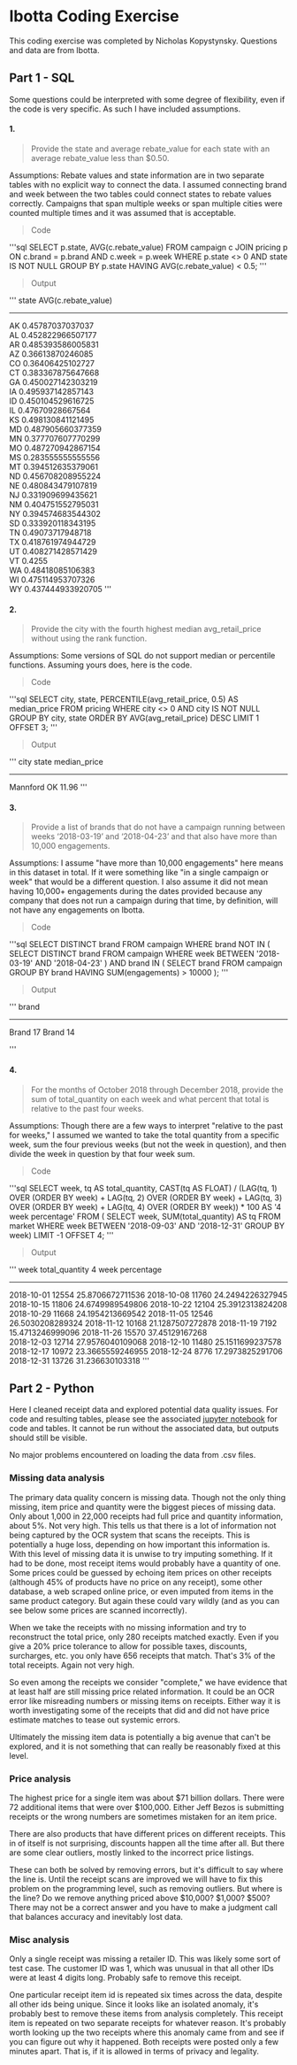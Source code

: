 # Ibotta Coding Exercise

This coding exercise was completed by Nicholas Kopystynsky. Questions and data are from Ibotta.

## Part 1 - SQL

Some questions could be interpreted with some degree of flexibility, even if the code is very specific. As such I have included assumptions.

#### 1. 
>Provide the state and average rebate_value for each state with an average rebate_value less than $0.50.

Assumptions: Rebate values and state information are in two separate tables with no explicit way to connect the data. I assumed connecting brand and week between the two tables could connect states to rebate values correctly. Campaigns that span multiple weeks or span multiple cities were counted multiple times and it was assumed that is acceptable.

>Code  

'''sql
SELECT p.state, AVG(c.rebate_value) FROM campaign c
JOIN pricing p ON c.brand = p.brand AND c.week = p.week
WHERE p.state <> 0 
    AND state IS NOT NULL
GROUP BY p.state
HAVING AVG(c.rebate_value) < 0.5;
'''

>Output

'''
state  AVG(c.rebate_value)
-----  -------------------
AK     0.45787037037037   
AL     0.452822966507177  
AR     0.485393586005831  
AZ     0.36613870246085   
CO     0.36406425102727   
CT     0.383367875647668  
GA     0.450027142303219  
IA     0.495937142857143  
ID     0.450104529616725  
IL     0.47670928667564   
KS     0.498130841121495  
MD     0.487905660377359  
MN     0.377707607770299  
MO     0.487270942867154  
MS     0.283555555555556  
MT     0.394512635379061  
ND     0.456708208955224  
NE     0.480843479107819  
NJ     0.331909699435621  
NM     0.404751552795031  
NY     0.394574683544302  
SD     0.333920118343195  
TN     0.49073717948718   
TX     0.418761974944729  
UT     0.408271428571429  
VT     0.4255             
WA     0.48418085106383   
WI     0.475114953707326  
WY     0.437444933920705 
'''

#### 2.
>Provide the city with the fourth highest median avg_retail_price without using the rank function.

Assumptions: Some versions of SQL do not support median or percentile functions. Assuming yours does, here is the code.

>Code

'''sql
SELECT city, state, PERCENTILE(avg_retail_price, 0.5) AS median_price
FROM pricing
WHERE city <> 0 
    AND city IS NOT NULL
GROUP BY city, state 
ORDER BY AVG(avg_retail_price) DESC
LIMIT 1 OFFSET 3;
'''

>Output

'''
city      state  median_price
------    -----  ------------
Mannford  OK     11.96 
'''

#### 3. 
>Provide a list of brands that do not have a campaign running between weeks ‘2018-03-19’ and ‘2018-04-23’ and that also have more than 10,000 engagements.

Assumptions: I assume "have more than 10,000 engagements" here means in this dataset in total. If it were something like "in a single campaign or week" that would be a different question. I also assume it did not mean having 10,000+ engagements during the dates provided because any company that does not run a campaign during that time, by definition, will not have any engagements on Ibotta.

>Code

'''sql
SELECT DISTINCT brand FROM campaign
WHERE brand NOT IN (
    SELECT DISTINCT brand FROM campaign
    WHERE week BETWEEN '2018-03-19' AND '2018-04-23'
    )
AND brand IN (
    SELECT brand FROM campaign
    GROUP BY brand
    HAVING SUM(engagements) > 10000
    );
'''

>Output

'''
brand
------- -
Brand 17
Brand 14

'''

#### 4. 
>For the months of October 2018 through December 2018, provide the sum of total_quantity on each week and what percent that total is relative to the past four weeks.

Assumptions: Though there are a few ways to interpret "relative to the past for weeks," I assumed we wanted to take the total quantity from a specific week, sum the four previous weeks (but not the week in question), and then divide the week in question by that four week sum. 

>Code

'''sql
SELECT week, 
    tq AS total_quantity, 
    CAST(tq AS FLOAT) 
        / (LAG(tq, 1) OVER (ORDER BY week)
        + LAG(tq, 2) OVER (ORDER BY week)
        + LAG(tq, 3) OVER (ORDER BY week)
        + LAG(tq, 4) OVER (ORDER BY week)) * 100 AS '4 week percentage'
FROM (
    SELECT week, SUM(total_quantity) AS tq FROM market
    WHERE week BETWEEN '2018-09-03' AND '2018-12-31'
    GROUP BY week)
LIMIT -1 OFFSET 4;
'''

>Output

'''
week        total_quantity  4 week percentage
----------  --------------  -----------------
2018-10-01  12554           25.8706672711536 
2018-10-08  11760           24.2494226327945 
2018-10-15  11806           24.6749989549806 
2018-10-22  12104           25.3912313824208 
2018-10-29  11668           24.1954213669542 
2018-11-05  12546           26.5030208289324 
2018-11-12  10168           21.1287507272878 
2018-11-19  7192            15.4713246999096 
2018-11-26  15570           37.45129167268   
2018-12-03  12714           27.9576040109068 
2018-12-10  11480           25.1511699237578 
2018-12-17  10972           23.3665559246955 
2018-12-24  8776            17.2973825291706 
2018-12-31  13726           31.236630103318 
'''

## Part 2 - Python

Here I cleaned receipt data and explored potential data quality issues. For code and resulting tables, please see the associated [jupyter notebook](https://github.com/nick-kopy/Ibotta-Coding-Exercise/blob/main/ibotta.ipynb) for code and tables. It cannot be run without the associated data, but outputs should still be visible.

No major problems encountered on loading the data from .csv files.

### Missing data analysis

The primary data quality concern is missing data. Though not the only thing missing, item price and quantity were the biggest pieces of missing data. Only about 1,000 in 22,000 receipts had full price and quantity information, about 5%. Not very high. This tells us that there is a lot of information not being captured by the OCR system that scans the receipts. This is potentially a huge loss, depending on how important this information is. With this level of missing data it is unwise to try imputing something. If it had to be done, most receipt items would probably have a quantity of one. Some prices could be guessed by echoing item prices on other receipts (although 45% of products have no price on any receipt), some other database, a web scraped online price, or even imputed from items in the same product category. But again these could vary wildly (and as you can see below some prices are scanned incorrectly).

When we take the receipts with no missing information and try to reconstruct the total price, only 280 receipts matched exactly. Even if you give a 20% price tolerance to allow for possible taxes, discounts, surcharges, etc. you only have 656 receipts that match. That's 3% of the total receipts. Again not very high.

So even among the receipts we consider "complete," we have evidence that at least half are still missing price related information. It could be an OCR error like misreading numbers or missing items on receipts. Either way it is worth investigating some of the receipts that did and did not have price estimate matches to tease out systemic errors.

Ultimately the missing item data is potentially a big avenue that can't be explored, and it is not something that can really be reasonably fixed at this level.

### Price analysis

The highest price for a single item was about $71 billion dollars. There were 72 additional items that were over $100,000. Either Jeff Bezos is submitting receipts or the wrong numbers are sometimes mistaken for an item price.

There are also products that have different prices on different receipts. This in of itself is not surprising, discounts happen all the time after all. But there are some clear outliers, mostly linked to the incorrect price listings.

These can both be solved by removing errors, but it's difficult to say where the line is. Until the receipt scans are improved we will have to fix this problem on the programming level, such as removing outliers. But where is the line? Do we remove anything priced above $10,000? $1,000? $500? There may not be a correct answer and you have to make a judgment call that balances accuracy and inevitably lost data.

### Misc analysis

Only a single receipt was missing a retailer ID. This was likely some sort of test case. The customer ID was 1, which was unusual in that all other IDs were at least 4 digits long. Probably safe to remove this receipt.

One particular receipt item id is repeated six times across the data, despite all other ids being unique. Since it looks like an isolated anomaly, it's probably best to remove these items from analysis completely. This receipt item is repeated on two separate receipts for whatever reason. It's probably worth looking up the two receipts where this anomaly came from and see if you can figure out why it happened. Both receipts were posted only a few minutes apart. That is, if it is allowed in terms of privacy and legality.